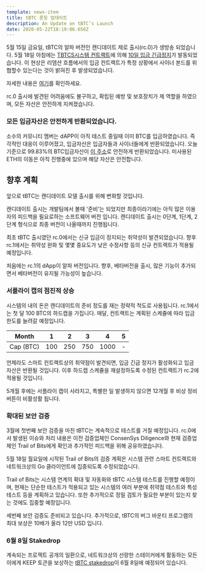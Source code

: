 ```yaml
---
template: news-item
title: tBTC 론칭 업데이트
description: An Update on tBTC’s Launch
date: 2020-05-22T18:19:06.656Z
---
```

5월 15일 금요일, tBTC의 알파 버전인 캔디데이트 제로 출시(rc.0)가 생방송 되었습니다. 5월 18일 아침에는 [TBTCS시스템 컨트랙트](http://etherscan.io/address/0x41A1b40c1280883eA14C6a71e23bb66b83B3fB59)에 의해 [10일 입금 긴급정지](https://etherscan.io/tx/0xc5c08e982cfdd9d11b01c32bcb16b1597aa792c0bdf0f65d0a21386dd1edc846#eventlog)가 발동되었습니다. 이 현상은 리뎀션 흐름에서의 입금 컨트랙트가 특정 상황에서 사이너 본드를 위협할수 있는다는 것이 밝혀진 후 발생되었습니다. 

자세한 내용은 [여기](https://tbtc.network/news/2020-05-21-details-of-the-tbtc-deposit-pause-on-may-18-2020/)를 확인하세요.

rc.0 출시에 발견된 어려움에도 불구하고, 확립된 예방 및 보호장치가 제 역할을 하였으며, 모든 자산은 안전하게 지켜졌습니다.

### 모든 입금자산은 안전하게 반환되었습니다.

소수의 커뮤니티 멤버는 dAPP이 아직 테스트 중일때 이미 BTC를 입금하였습니다. 즉각적인 대응이 이루어졌고, 입금자산은 입금자들과 사이너들에게 반환되었습니다. 오늘 기준으로 99.83%의 BTC입금자산이 [이 주소](https://etherscan.io/token/0x1bBE271d15Bb64dF0bc6CD28Df9Ff322F2eBD847?a=0xe52e028f0d8f2e7a9d78e48199234b1231774e6a)로 안전하게 반환되었습니다. 미사용된 ETH의 이동은 아직 진행중에 있으며 해당 자산은 안전합니다.



## **향후 계획**

앞으로 tBTC는 캔디데이트 모델 출시를 위해 변화할 것입니다.

캔디데이트 출시는 개발팀에서 볼때 '준비'는 되었지만 최종이라기에는 아직 많은 이용자의 피드백을 필요로하는 소프트웨어 버전 입니다. 캔디데이트 출시는 0단계, 1단계, 2단계 형식으로 최종 버전이 나올때까지 진행됩니다.

최초 tBTC 출시였던 rc.0에서는 신규 입금이 정지되는 취약성이 발견되었습니다. 향후 rc.1에서는 취약성 완화 및 몇몇 중요도가 낮은 수정사항 등의 신규 컨트랙트가 적용될 예정입니다.

처음에는 rc.1의 dApp이 알파 버전입니다. 향후, 베타버전을 출시, 많은 기능이 추가되면서 베타버전이 유지될 가능성이 높습니다.

### 서플라이 캡의 점진적 상승

시스템의 내의 돈은 캔디데이트의 준비 정도를 재는 정략적 척도로 사용됩니다. rc.1에서는 첫 달 100 BTC의 하드캡을 가집니다. 매달, 컨트랙트는 계획된 스케쥴에 따라 입금한도를 늘려갈 예정입니다.

| Month     | 1   | 2   | 3   | 4    | 5   |
| --------- | --- | --- | --- | ---- | --- |
| Cap (BTC) | 100 | 250 | 750 | 1000 | \-  |

언제라도 스마트 컨트랙트상의 취약점이 발견되면, 입금 긴급 정지가 활성화되고 입금 자산은 반환될 것입니다. 이후 하드캡 스케쥴을 재설정하도록 수정된 컨트랙트가 rc.2에 적용될 것입니다.

5개월 후에는 서플라이 캡이 사라지고, 특별한 일 발생하지 않으면 12개월 후 비상 정비 버튼이 비활성활 됩니다.

### 확대된 보안 검증

3월에 첫번째 보안 검증을 마친 tBTC는 계속적으로 테스트를 거칠 예정입니다. rc.0에서 발생된 이슈와 처리 내용은 이전 검증업체인 ConsenSys Diligence와 현재 검증업체인 Trail of Bits에게 확인과 추가적인 피드백을 위해 공유하였습니다.

5월 18일 월요일에 시작된 Trail of Bits의 검증 계획은 시스템 관련 스마트 컨트랙트와 네트워크상의 Go 클라이언트에 집중되도록 수정되었습니다.

Trail of Bits는 시스템 연계의 확대 및 자동화와 tBTC 시스템 테스트를 진행할 예정이며, 현재는 단순한 테스트가 적용되고 있는 시스템의 여러 부분에 취약점 테스트와 특성 테스트 등을 계획하고 있습니다. 또한 추가적으로 정밀 검토가 필요한 부분이 있는지 찾는 것에도 집중할 예정입니다.

세번째 보안 검증도 준비되고 있습니다. 추가적으로, tBTC의 버그 바운티 프로그램의 최대 보상은 10배가 올라 12만 USD 입니다.

### 6월 8일 Stakedrop

계속되는 프로젝트 공개의 일환으로, 네트워크상의 선량한 스테이커에게 활동하는 모든이에게 KEEP 토큰을 보상하는 [tBTC stakedrop](https://www.crowdcast.io/e/keep-stakedrop---live/register)이 6월 8일에 예정되어 있습니다.

